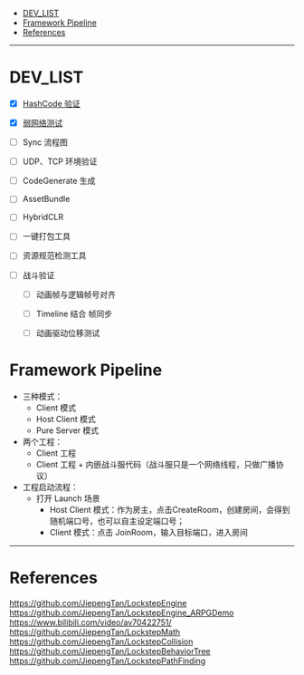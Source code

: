 
- [DEV\_LIST](#dev_list)
- [Framework Pipeline](#framework-pipeline)
- [References](#references)



---

# DEV_LIST

- [X] [HashCode 验证](/Doc/HashCode%20%E9%AA%8C%E8%AF%81.md)
- [X] [弱网络测试](/Doc/%E5%BC%B1%E7%BD%91%E7%BB%9C%E6%B5%8B%E8%AF%95.md)

- [ ] Sync 流程图
- [ ] UDP、TCP 环境验证
- [ ] CodeGenerate 生成
- [ ] AssetBundle
- [ ] HybridCLR
- [ ] 一键打包工具
- [ ] 资源规范检测工具

- [ ] 战斗验证
  - [ ] 动画帧与逻辑帧号对齐
  - [ ] Timeline 结合 帧同步
  - [ ] 动画驱动位移测试


# Framework Pipeline

- 三种模式：
  - Client 模式
  - Host Client 模式
  - Pure Server 模式
- 两个工程：
  - Client 工程
  - Client 工程 + 内嵌战斗服代码（战斗服只是一个网络线程，只做广播协议）
- 工程启动流程：
  - 打开 Launch 场景
    - Host Client 模式：作为房主，点击CreateRoom，创建房间，会得到随机端口号，也可以自主设定端口号；
    - Client 模式：点击 JoinRoom，输入目标端口，进入房间





---
# References


<https://github.com/JiepengTan/LockstepEngine>
<https://github.com/JiepengTan/LockstepEngine_ARPGDemo>
<https://www.bilibili.com/video/av70422751/>
<https://github.com/JiepengTan/LockstepMath>
<https://github.com/JiepengTan/LockstepCollision>
<https://github.com/JiepengTan/LockstepBehaviorTree>
<https://github.com/JiepengTan/LockstepPathFinding>




